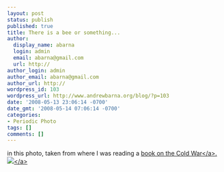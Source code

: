 ```yaml
---
layout: post
status: publish
published: true
title: There is a bee or something...
author:
  display_name: abarna
  login: admin
  email: abarna@gmail.com
  url: http://
author_login: admin
author_email: abarna@gmail.com
author_url: http://
wordpress_id: 103
wordpress_url: http://www.andrewbarna.org/blog/?p=103
date: '2008-05-13 23:06:14 -0700'
date_gmt: '2008-05-14 07:06:14 -0700'
categories:
- Periodic Photo
tags: []
comments: []
---
```

<p>in this photo, taken from where I was reading a <a href="http:&#47;&#47;www.amazon.com&#47;We-Now-Know-Rethinking-Relations&#47;dp&#47;0198780710">book on the Cold War<&#47;a>.<br &#47;><a href="http:&#47;&#47;andrewbarna.org&#47;photos&#47;gallery&#47;main.php?g2_view=core.DownloadItem&g2_itemId=16255"><img src="http:&#47;&#47;andrewbarna.org&#47;photos&#47;gallery&#47;main.php?g2_view=core.DownloadItem&g2_itemId=16256&g2_serialNumber=1"><&#47;a></p>
